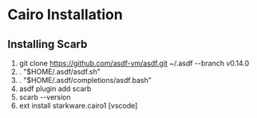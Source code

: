 # Cairo Installation

## Installing Scarb

1. git clone <https://github.com/asdf-vm/asdf.git> ~/.asdf --branch v0.14.0
2. . "$HOME/.asdf/asdf.sh"
3. . "$HOME/.asdf/completions/asdf.bash"
4. asdf plugin add scarb
5. scarb --version
6. ext install starkware.cairo1 [vscode]
